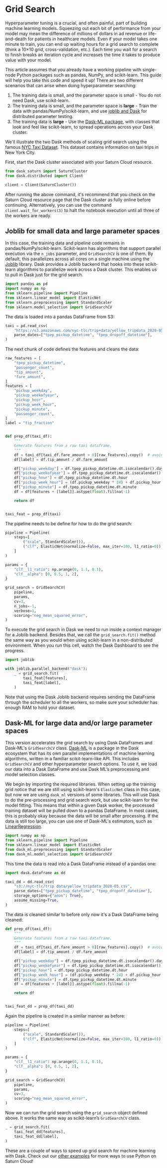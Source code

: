 # Grid Search

Hyperparameter tuning is a crucial, and often painful, part of building machine learning models. Squeezing out each bit of performance from your model may mean the difference of millions of dollars in ad revenue or life-and-death for patients in healthcare models. Even if your model takes one minute to train, you can end up waiting hours for a grid search to complete (think a 10×10 grid, cross-validation, etc.). Each time you wait for a search to finish breaks an iteration cycle and increases the time it takes to produce value with your model.

This article assumes that you already have a working pipeline with single-node Python packages such as pandas, NumPy, and scikit-learn. This guide will help you take this code and speed it up! There are two different scenarios that can arise when doing hyperparameter searching:
1. The training data is small, and the parameter space is small - You do not need Dask, use scikit-learn.
2. The training data is small, and the parameter space is **large** - Train the data with pandas/NumPy/scikit-learn, and use [joblib and Dask](https://ml.dask.org/joblib.html) for distributed parameter testing.
3. The training data is **large** - Use the [Dask-ML package](https://ml.dask.org/), with classes that look and feel like scikit-learn, to spread operations across your Dask cluster.

We'll illustrate the two Dask methods of scaling grid search using the famous [NYC Taxi Dataset](https://www1.nyc.gov/site/tlc/about/tlc-trip-record-data.page). This dataset contains information on taxi trips in New York City.

First, start the Dask cluster associated with your Saturn Cloud resource.


```python
from dask_saturn import SaturnCluster
from dask.distributed import Client

client = Client(SaturnCluster())
```

After running the above command, it's recommend that you check on the Saturn Cloud resource page that the Dask cluster as fully online before continuing. Alternatively, you can use the command `client.wait_for_workers(3)` to halt the notebook execution until all three of the workers are ready.

## Joblib for small data and large parameter spaces
In this case, the training data and pipeline code remains in pandas/NumPy/scikit-learn. Scikit-learn has algorithms that support parallel execution via the `n_jobs` parameter, and `GridSearchCV` is one of them. By default, this parallelizes across all cores on a single machine using the [Joblib](https://joblib.readthedocs.io/en/latest/) library. Dask provides a Joblib backend that hooks into these scikit-learn algorithms to parallelize work across a Dask cluster. This enables us to pull in Dask just for the grid search.



```python
import pandas as pd
import numpy as np
from sklearn.pipeline import Pipeline
from sklearn.linear_model import ElasticNet
from sklearn.preprocessing import StandardScaler
from sklearn.model_selection import GridSearchCV
```

The data is loaded into a pandas DataFrame from S3:


```python
taxi = pd.read_csv(
    "https://s3.amazonaws.com/nyc-tlc/trip+data/yellow_tripdata_2020-05.csv",
    parse_dates=["tpep_pickup_datetime", "tpep_dropoff_datetime"],
)
```

The next chunk of code defines the features and cleans the data:


```python
raw_features = [
    "tpep_pickup_datetime",
    "passenger_count",
    "tip_amount",
    "fare_amount",
]
features = [
    "pickup_weekday",
    "pickup_weekofyear",
    "pickup_hour",
    "pickup_week_hour",
    "pickup_minute",
    "passenger_count",
]
label = "tip_fraction"


def prep_df(taxi_df):
    """
    Generate features from a raw taxi dataframe.
    """
    df = taxi_df[taxi_df.fare_amount > 0][raw_features].copy()  # avoid divide-by-zero
    df[label] = df.tip_amount / df.fare_amount

    df["pickup_weekday"] = df.tpep_pickup_datetime.dt.isocalendar().day
    df["pickup_weekofyear"] = df.tpep_pickup_datetime.dt.isocalendar().week
    df["pickup_hour"] = df.tpep_pickup_datetime.dt.hour
    df["pickup_week_hour"] = (df.pickup_weekday * 24) + df.pickup_hour
    df["pickup_minute"] = df.tpep_pickup_datetime.dt.minute
    df = df[features + [label]].astype(float).fillna(-1)

    return df


taxi_feat = prep_df(taxi)
```

The pipeline needs to be define for how to do the grid search:


```python
pipeline = Pipeline(
    steps=[
        ("scale", StandardScaler()),
        ("clf", ElasticNet(normalize=False, max_iter=100, l1_ratio=0)),
    ]
)

params = {
    "clf__l1_ratio": np.arange(0, 1.1, 0.1),
    "clf__alpha": [0, 0.5, 1, 2],
}

grid_search = GridSearchCV(
    pipeline,
    params,
    cv=3,
    n_jobs=-1,
    verbose=1,
    scoring="neg_mean_squared_error",
)
```

To execute the grid search in Dask we need to run inside a context manager for a Joblib backend. Besides that, we call the `grid_search.fit()` method the same way as you would when using scikit-learn in a non-distributed environment. When you run this cell, watch the Dask Dashboard to see the progress.


```python
import joblib

with joblib.parallel_backend("dask"):
    _ = grid_search.fit(
        taxi_feat[features],
        taxi_feat[label],
    )
```

Note that using the Dask Joblib backend requires sending the DataFrame through the scheduler to all the workers, so make sure your scheduler has enough RAM to hold your dataset.


## Dask-ML for large data and/or large parameter spaces

This version accelerates the grid search by using Dask DataFrames and Dask-ML's `GridSearchCV` class. [Dask-ML](https://ml.dask.org/) is a package in the Dask ecosystem that has its own parallel implementations of machine learning algorithms, written in a familiar scikit-learn-like API. This includes `GridSearchCV` and other hyperparameter search options. To use it, we load our data into a Dask DataFrame and use Dask ML’s preprocessing and model selection classes.

We begin by importing the required libraries. When setting up the training grid notice that we are still using scikit-learn's `ElasticNet` class in this case, but now we are using `dask_ml` versions of some libraries. This will use Dask to do the pre-processing and grid search work, but use scikit-learn for the model fitting. This means that within a given Dask worker, the processed training dataset will be pulled down to a pandas DataFrame. In most cases, this is probably okay because the data will be small after processing. If the data is still too large, you can use one of Dask-ML's estimators, such as [LinearRegression](https://ml.dask.org/glm.html).


```python
import numpy as np
from sklearn.pipeline import Pipeline
from sklearn.linear_model import ElasticNet
from dask_ml.preprocessing import StandardScaler
from dask_ml.model_selection import GridSearchCV
```

This time the data is read into a Dask DataFrame instead of a pandas one:


```python
import dask.dataframe as dd

taxi_dd = dd.read_csv(
    "s3://nyc-tlc/trip data/yellow_tripdata_2020-05.csv",
    parse_dates=["tpep_pickup_datetime", "tpep_dropoff_datetime"],
    storage_options={"anon": True},
    assume_missing=True,
)
```

The data is cleaned similar to before only now it's a Dask DataFrame being cleaned:


```python
def prep_df(taxi_df):
    """
    Generate features from a raw taxi dataframe.
    """
    df = taxi_df[taxi_df.fare_amount > 0][raw_features].copy()  # avoid divide-by-zero
    df[label] = df.tip_amount / df.fare_amount

    df["pickup_weekday"] = df.tpep_pickup_datetime.dt.isocalendar().day
    df["pickup_weekofyear"] = df.tpep_pickup_datetime.dt.isocalendar().week
    df["pickup_hour"] = df.tpep_pickup_datetime.dt.hour
    df["pickup_week_hour"] = (df.pickup_weekday * 24) + df.pickup_hour
    df["pickup_minute"] = df.tpep_pickup_datetime.dt.minute
    df = df[features + [label]].astype(float).fillna(-1)

    return df


taxi_feat_dd = prep_df(taxi_dd)
```

Again the pipeline is created in a similar manner as before:


```python
pipeline = Pipeline(
    steps=[
        ("scale", StandardScaler()),
        ("clf", ElasticNet(normalize=False, max_iter=100, l1_ratio=0)),
    ]
)

params = {
    "clf__l1_ratio": np.arange(0, 1.1, 0.1),
    "clf__alpha": [0, 0.5, 1, 2],
}

grid_search = GridSearchCV(
    pipeline,
    params,
    cv=3,
    scoring="neg_mean_squared_error",
)
```

Now we can run the grid search using the `grid_search` object defined above. It works the same way as scikit-learn’s `GridSearchCV` class.


```python
_ = grid_search.fit(
    taxi_feat_dd[features],
    taxi_feat_dd[label],
)
```

These are a couple of ways to speed up grid search for machine learning with Dask. Check out our [other examples](https://saturncloud.io/docs/examples/python/) for more ways to use Python on Saturn Cloud!
